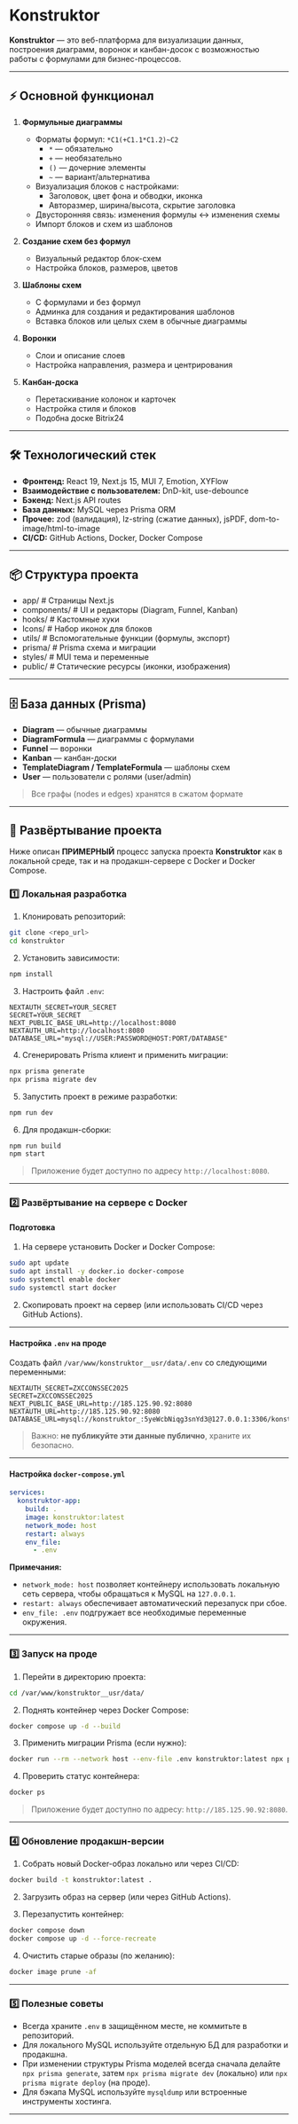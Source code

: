 # Konstruktor

**Konstruktor** — это веб-платформа для визуализации данных, построения диаграмм, воронок и канбан-досок с возможностью работы с формулами для бизнес-процессов.  

---

## ⚡ Основной функционал

1. **Формульные диаграммы**
   - Форматы формул: `*C1(+C1.1*C1.2)~C2`
     - `*` — обязательно
     - `+` — необязательно
     - `()` — дочерние элементы
     - `~` — вариант/альтернатива
   - Визуализация блоков с настройками:
     - Заголовок, цвет фона и обводки, иконка
     - Авторазмер, ширина/высота, скрытие заголовка
   - Двусторонняя связь: изменения формулы ↔ изменения схемы
   - Импорт блоков и схем из шаблонов

2. **Создание схем без формул**
   - Визуальный редактор блок-схем
   - Настройка блоков, размеров, цветов

3. **Шаблоны схем**
   - С формулами и без формул
   - Админка для создания и редактирования шаблонов
   - Вставка блоков или целых схем в обычные диаграммы

4. **Воронки**
   - Слои и описание слоев
   - Настройка направления, размера и центрирования

5. **Канбан-доска**
   - Перетаскивание колонок и карточек
   - Настройка стиля и блоков
   - Подобна доске Bitrix24

---

## 🛠 Технологический стек

- **Фронтенд:** React 19, Next.js 15, MUI 7, Emotion, XYFlow
- **Взаимодействие с пользователем:** DnD-kit, use-debounce
- **Бэкенд:** Next.js API routes
- **База данных:** MySQL через Prisma ORM
- **Прочее:** zod (валидация), lz-string (сжатие данных), jsPDF, dom-to-image/html-to-image
- **CI/CD:** GitHub Actions, Docker, Docker Compose

---

## 📦 Структура проекта

- app/ # Страницы Next.js
- components/ # UI и редакторы (Diagram, Funnel, Kanban)
- hooks/ # Кастомные хуки
- Icons/ # Набор иконок для блоков
- utils/ # Вспомогательные функции (формулы, экспорт)
- prisma/ # Prisma схема и миграции
- styles/ # MUI тема и переменные
- public/ # Статические ресурсы (иконки, изображения)

---

## 🗄 База данных (Prisma)
- **Diagram** — обычные диаграммы
- **DiagramFormula** — диаграммы с формулами
- **Funnel** — воронки
- **Kanban** — канбан-доски
- **TemplateDiagram / TemplateFormula** — шаблоны схем
- **User** — пользователи с ролями (user/admin)

> Все графы (nodes и edges) хранятся в сжатом формате

---

## 🚀 Развёртывание проекта

Ниже описан **ПРИМЕРНЫЙ** процесс запуска проекта **Konstruktor** как в локальной среде, так и на продакшн-сервере с Docker и Docker Compose.


### 1️⃣ Локальная разработка

1. Клонировать репозиторий:

```bash
git clone <repo_url>
cd konstruktor
````

2. Установить зависимости:

```bash
npm install
```

3. Настроить файл `.env`:

```env
NEXTAUTH_SECRET=YOUR_SECRET
SECRET=YOUR_SECRET
NEXT_PUBLIC_BASE_URL=http://localhost:8080
NEXTAUTH_URL=http://localhost:8080
DATABASE_URL="mysql://USER:PASSWORD@HOST:PORT/DATABASE"
```

4. Сгенерировать Prisma клиент и применить миграции:

```bash
npx prisma generate
npx prisma migrate dev
```

5. Запустить проект в режиме разработки:

```bash
npm run dev
```

6. Для продакшн-сборки:

```bash
npm run build
npm start
```

> Приложение будет доступно по адресу `http://localhost:8080`.

---

### 2️⃣ Развёртывание на сервере с Docker

#### Подготовка

1. На сервере установить Docker и Docker Compose:

```bash
sudo apt update
sudo apt install -y docker.io docker-compose
sudo systemctl enable docker
sudo systemctl start docker
```

2. Скопировать проект на сервер (или использовать CI/CD через GitHub Actions).

---

#### Настройка `.env` на проде

Создать файл `/var/www/konstruktor__usr/data/.env` со следующими переменными:

```env
NEXTAUTH_SECRET=ZXCCONSSEC2025
SECRET=ZXCCONSSEC2025
NEXT_PUBLIC_BASE_URL=http://185.125.90.92:8080
NEXTAUTH_URL=http://185.125.90.92:8080
DATABASE_URL=mysql://konstruktor_:5yeWcbNiqg3snYd3@127.0.0.1:3306/konstruktor_
```

> Важно: **не публикуйте эти данные публично**, храните их безопасно.

---

#### Настройка `docker-compose.yml`

```yaml
services:
  konstruktor-app:
    build: .
    image: konstruktor:latest
    network_mode: host
    restart: always
    env_file:
      - .env
```

**Примечания:**

* `network_mode: host` позволяет контейнеру использовать локальную сеть сервера, чтобы обращаться к MySQL на `127.0.0.1`.
* `restart: always` обеспечивает автоматический перезапуск при сбое.
* `env_file: .env` подгружает все необходимые переменные окружения.

---

### 3️⃣ Запуск на проде

1. Перейти в директорию проекта:

```bash
cd /var/www/konstruktor__usr/data/
```

2. Поднять контейнер через Docker Compose:

```bash
docker compose up -d --build
```

3. Применить миграции Prisma (если нужно):

```bash
docker run --rm --network host --env-file .env konstruktor:latest npx prisma migrate deploy
```

4. Проверить статус контейнера:

```bash
docker ps
```

> Приложение будет доступно по адресу: `http://185.125.90.92:8080`.

---

### 4️⃣ Обновление продакшн-версии

1. Собрать новый Docker-образ локально или через CI/CD:

```bash
docker build -t konstruktor:latest .
```

2. Загрузить образ на сервер (или через GitHub Actions).

3. Перезапустить контейнер:

```bash
docker compose down
docker compose up -d --force-recreate
```

4. Очистить старые образы (по желанию):

```bash
docker image prune -af
```

---

### 5️⃣ Полезные советы

* Всегда храните `.env` в защищённом месте, не коммитьте в репозиторий.
* Для локального MySQL используйте отдельную БД для разработки и продакшна.
* При изменении структуры Prisma моделей всегда сначала делайте `npx prisma generate`, затем `npx prisma migrate dev` (локально) или `npx prisma migrate deploy` (на проде).
* Для бэкапа MySQL используйте `mysqldump` или встроенные инструменты хостинга.

---